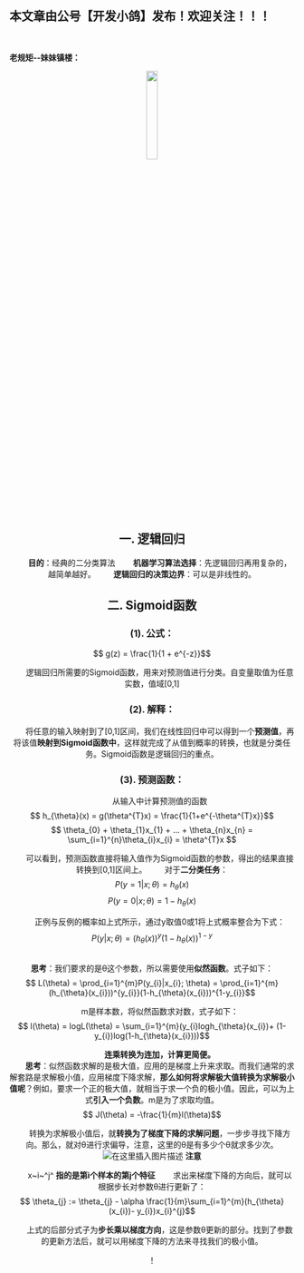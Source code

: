 ﻿## 本文章由公号【开发小鸽】发布！欢迎关注！！！
<br>

**老规矩--妹妹镇楼：**
<center>
<img src="https://img-blog.csdnimg.cn/20200721223424816.JPG"   width="20%">

## 一. 逻辑回归
 &nbsp;  &nbsp;  &nbsp;  &nbsp;**目的**：经典的二分类算法
 &nbsp;  &nbsp;  &nbsp;  &nbsp;**机器学习算法选择**：先逻辑回归再用复杂的，越简单越好。
 &nbsp;  &nbsp;  &nbsp;  &nbsp;**逻辑回归的决策边界**：可以是非线性的。

## 二. Sigmoid函数
### (1). 公式：
$$ g(z) = \frac{1}{1 + e^{-z}}$$

 &nbsp;  &nbsp;  &nbsp;  &nbsp;逻辑回归所需要的Sigmoid函数，用来对预测值进行分类。自变量取值为任意实数，值域[0,1]
### (2). 解释：
 &nbsp;  &nbsp;  &nbsp;  &nbsp;将任意的输入映射到了[0,1]区间，我们在线性回归中可以得到一个**预测值**，再将该值**映射到Sigmoid函数中**，这样就完成了从值到概率的转换，也就是分类任务。Sigmoid函数是逻辑回归的重点。

### (3). 预测函数：
 &nbsp;  &nbsp;  &nbsp;  &nbsp;从输入中计算预测值的函数
$$ h_{\theta}(x) = g(\theta^{T}x) = \frac{1}{1+e^{-\theta^{T}x}}$$$$ \theta_{0} + \theta_{1}x_{1} + ... + \theta_{n}x_{n} = \sum_{i=1}^{n}\theta_{i}x_{i} = \theta^{T}x $$

 &nbsp;  &nbsp;  &nbsp;  &nbsp;可以看到，预测函数直接将输入值作为Sigmoid函数的参数，得出的结果直接转换到[0,1]区间上。
 &nbsp;  &nbsp;  &nbsp;  &nbsp;对于**二分类任务**：
$$ P(y=1 | x;\theta) = h_{\theta}(x)$$$$P(y=0|x;\theta) = 1 - h_{\theta}(x) $$

 &nbsp;  &nbsp;  &nbsp;  &nbsp;正例与反例的概率如上式所示，通过y取值0或1将上式概率整合为下式：
$$ P(y|x;\theta) = (h_{\theta}(x))^{y}(1-h_{\theta}(x))^{1-y}$$

<br>**思考**：我们要求的是θ这个参数，所以需要使用**似然函数**。式子如下：
$$ L(\theta) = \prod_{i=1}^{m}P(y_{i}|x_{i}; \theta) = \prod_{i=1}^{m}(h_{\theta}(x_{i}))^{y_{i}}(1-h_{\theta}(x_{i}))^{1-y_{i}}$$

 &nbsp;  &nbsp;  &nbsp;  &nbsp;m是样本数，将似然函数求对数，式子如下：
$$ l(\theta) = logL(\theta) = \sum_{i=1}^{m}(y_{i}logh_{\theta}(x_{i})+ (1-y_{i})log(1-h_{\theta}(x_{i})))$$

 &nbsp;  &nbsp;  &nbsp;  &nbsp;**连乘转换为连加，计算更简便。**
 <br>
 &nbsp;  &nbsp;  &nbsp;  &nbsp;**思考**：似然函数求解的是极大值，应用的是梯度上升来求取。而我们通常的求解套路是求解极小值，应用梯度下降求解，**那么如何将求解极大值转换为求解极小值呢**？例如，要求一个正的极大值，就相当于求一个负的极小值。因此，可以为上式**引入一个负数**。m是为了求取均值。
$$ J(\theta) = -\frac{1}{m}l(\theta)$$

 &nbsp;  &nbsp;  &nbsp;  &nbsp;转换为求解极小值后，就**转换为了梯度下降的求解问题**，一步步寻找下降方向。那么，就对θ进行求偏导，注意，这里的θ是有多少个θ就求多少次。
![在这里插入图片描述](https://img-blog.csdnimg.cn/20200618210304151.png?x-oss-process=image/watermark,type_ZmFuZ3poZW5naGVpdGk,shadow_10,text_aHR0cHM6Ly9ibG9nLmNzZG4ubmV0L01yd3h4eHg=,size_16,color_FFFFFF,t_70)
**注意**

 &nbsp;  &nbsp;  &nbsp;  &nbsp;x~i~^j^  **指的是第i个样本的第j个特征**
 &nbsp;  &nbsp;  &nbsp;  &nbsp;求出来梯度下降的方向后，就可以根据步长对参数θ进行更新了：
$$ \theta_{j} := \theta_{j} - \alpha \frac{1}{m}\sum_{i=1}^{m}(h_{\theta}(x_{i})- y_{i})x_{i}^{j}$$

 &nbsp;  &nbsp;  &nbsp;  &nbsp;上式的后部分式子为**步长乘以梯度方向**，这是参数θ更新的部分。找到了参数的更新方法后，就可以用梯度下降的方法来寻找我们的极小值。

！

